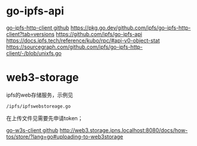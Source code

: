 # go-ipfs-api
[go-ipfs-http-client github](https://github.com/ipfs/go-ipfs-http-client) 
https://pkg.go.dev/github.com/ipfs/go-ipfs-http-client?tab=versions
https://github.com/ipfs/go-ipfs-api
https://docs.ipfs.tech/reference/kubo/rpc/#api-v0-object-stat
https://sourcegraph.com/github.com/ipfs/go-ipfs-http-client/-/blob/unixfs.go


# web3-storage
ipfs的web存储服务，示例见
```
/ipfs/ipfswebstoreage.go
```
在上传文件见需要先申请token；

[go-w3s-client github](https://github.com/web3-storage/go-w3s-client) 
http://web3.storage.ipns.localhost:8080/docs/how-tos/store/?lang=go#uploading-to-web3storage

